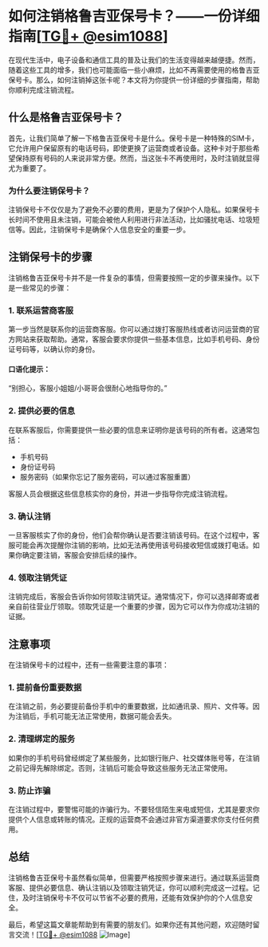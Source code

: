# 如何注销格鲁吉亚保号卡？——一份详细指南[[TG💪+ @esim1088](https://t.me/s/esim1088)]

在现代生活中，电子设备和通信工具的普及让我们的生活变得越来越便捷。然而，随着这些工具的增多，我们也可能面临一些小麻烦，比如不再需要使用的格鲁吉亚保号卡。那么，如何注销掉这张卡呢？本文将为你提供一份详细的步骤指南，帮助你顺利完成注销流程。

## 什么是格鲁吉亚保号卡？

首先，让我们简单了解一下格鲁吉亚保号卡是什么。保号卡是一种特殊的SIM卡，它允许用户保留原有的电话号码，即使更换了运营商或者设备。这种卡对于那些希望保持原有号码的人来说非常方便。然而，当这张卡不再使用时，及时注销就显得尤为重要了。

### 为什么要注销保号卡？

注销保号卡不仅仅是为了避免不必要的费用，更是为了保护个人隐私。如果保号卡长时间不使用且未注销，可能会被他人利用进行非法活动，比如骚扰电话、垃圾短信等。因此，注销保号卡是确保个人信息安全的重要一步。

## 注销保号卡的步骤

注销格鲁吉亚保号卡并不是一件复杂的事情，但需要按照一定的步骤来操作。以下是一些常见的步骤：

### 1. 联系运营商客服

第一步当然是联系你的运营商客服。你可以通过拨打客服热线或者访问运营商的官方网站来获取帮助。通常，客服会要求你提供一些基本信息，比如手机号码、身份证号码等，以确认你的身份。

#### 口语化提示：
“别担心，客服小姐姐/小哥哥会很耐心地指导你的。”

### 2. 提供必要的信息

在联系客服后，你需要提供一些必要的信息来证明你是该号码的所有者。这通常包括：

- 手机号码
- 身份证号码
- 服务密码（如果你忘记了服务密码，可以通过客服重置）

客服人员会根据这些信息核实你的身份，并进一步指导你完成注销流程。

### 3. 确认注销

一旦客服核实了你的身份，他们会帮你确认是否要注销该号码。在这个过程中，客服可能会再次提醒你注销的影响，比如无法再使用该号码接收短信或拨打电话。如果你确定要注销，客服会安排后续的操作。

### 4. 领取注销凭证

注销完成后，客服会告诉你如何领取注销凭证。通常情况下，你可以选择邮寄或者亲自前往营业厅领取。领取凭证是一个重要的步骤，因为它可以作为你成功注销的证据。

## 注意事项

在注销保号卡的过程中，还有一些需要注意的事项：

### 1. 提前备份重要数据

在注销之前，务必要提前备份手机中的重要数据，比如通讯录、照片、文件等。因为注销后，手机可能无法正常使用，数据可能会丢失。

### 2. 清理绑定的服务

如果你的手机号码曾经绑定了某些服务，比如银行账户、社交媒体账号等，在注销之前记得先解除绑定。否则，注销后可能会导致这些服务无法正常使用。

### 3. 防止诈骗

在注销过程中，要警惕可能的诈骗行为。不要轻信陌生来电或短信，尤其是要求你提供个人信息或转账的情况。正规的运营商不会通过非官方渠道要求你支付任何费用。

## 总结

注销格鲁吉亚保号卡虽然看似简单，但需要严格按照步骤来进行。通过联系运营商客服、提供必要信息、确认注销以及领取注销凭证，你可以顺利完成这一过程。记住，及时注销保号卡不仅可以节省不必要的费用，还能有效保护你的个人信息安全。

最后，希望这篇文章能帮助到有需要的朋友们。如果你还有其他问题，欢迎随时留言交流！[[TG💪+ @esim1088](https://t.me/s/esim1088) ![Image](https://i.postimg.cc/4NQfJmqS/Snipaste-2025-05-13-00-14-12.png)]